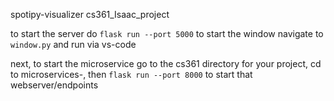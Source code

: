 spotipy-visualizer
cs361_Isaac_project


to start the server do `flask run --port 5000`
to start the window navigate to `window.py` and run via vs-code

next, to start the microservice go to the cs361 directory for your project, cd to microservices-, then `flask run --port 8000` to start that webserver/endpoints
